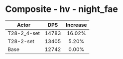 # Composite - hv - night_fae
| Actor | DPS | Increase |
|---|:---:|:---:|
|T28-2_4-set|14783|16.02%|
|T28-2-set|13405|5.20%|
|Base|12742|0.00%|
